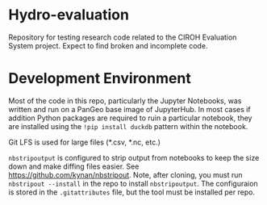 # Hydro-evaluation
Repository for testing research code related to the CIROH Evaluation System project.  Expect to find broken and incomplete code.

# Development Environment
Most of the code in this repo, particularly the Jupyter Notebooks, was written and run on a PanGeo base image of JupyterHub. In most cases if addition Python packages are required to ruin a particular notebook, they are installed using the `!pip install duckdb` pattern within the notebook.

Git LFS is used for large files (*.csv, *.nc, etc.)

`nbstripoutput` is configured to strip output from notebooks to keep the size down and make diffing files easier.  See https://github.com/kynan/nbstripout.
Note, after cloning, you must run `nbstripout --install` in the repo to install `nbstripoutput`.
The configuraion is stored in the `.gitattributes` file, but the tool must be installed per repo.

